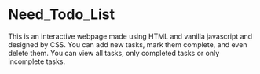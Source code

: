 # Need_Todo_List
This is an interactive webpage made using HTML and vanilla javascript and designed by CSS. 
You can add new tasks, mark them complete, and even delete them. 
You can view all tasks, only completed tasks or only incomplete tasks. 

